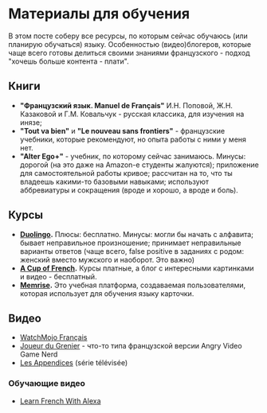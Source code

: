 # Материалы для обучения
В этом посте соберу все ресурсы, по которым сейчас обучаюсь (или планирую обучаться) языку. Особенностью (видео)блогеров, которые чаще всего готовы делиться своими знаниями французского - подход "хочешь больше контента - плати".

## Книги
- **"Французский язык. Manuel de Français"** И.Н. Поповой, Ж.Н. Казаковой и Г.М. Ковальчук - русская классика, для изучения на инязе;
- **"Tout va bien"** и **"Le nouveau sans frontiers"** - французские учебники, которые рекомендуют, но опыта работы с ними у меня нет.
- **"Alter Ego+"** - учебник, по которому сейчас занимаюсь. Минусы: дорогой (на это даже на Amazon-е студенты жалуются); приложение для самостоятельной работы кривое; рассчитан на то, что ты владеешь какими-то базовыми навыками; используют аббревиатуры и сокращения (вроде и хорошо, а вроде и боль).

## Курсы
- **[Duolingo](https://duolingo.com/).** Плюсы: бесплатно. Минусы: могли бы начать с алфавита; бывает неправильное произношение; принимает неправильные варианты ответов (чаще всего, false positive в заданиях с родом: женский вместо мужского и наоборот. Это важно)
- **[A Cup of French](https://acupoffrench.com/).** Курсы платные, а блог с интересными картинками и видео - бесплатный.
- **[Memrise](https://www.memrise.com/).** Это учебная платформа, создаваемая пользователями, которая использует для обучения языку карточки. 

## Видео
- [WatchMojo Français](https://www.youtube.com/channel/UCRk_DB5ZQQcREqsWTeqqzLg)
- [Joueur du Grenier](https://www.youtube.com/user/joueurdugrenier) - что-то типа французской версии Angry Video Game Nerd
- [Les Appendices](https://www.youtube.com/channel/UC1YgTZO7imhBB0RnEl51SZw) (série télévisée)

### Обучающие видео  
- [Learn French With Alexa](https://www.youtube.com/user/learnfrenchwithalexa)
